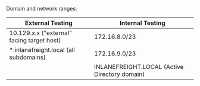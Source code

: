 Domain and network ranges:

|**External Testing**|**Internal Testing**|
|---|---|
|10.129.x.x ("external" facing target host)|172.16.8.0/23|
|*.inlanefreight.local (all subdomains)|172.16.9.0/23|
||INLANEFREIGHT.LOCAL (Active Directory domain)|

